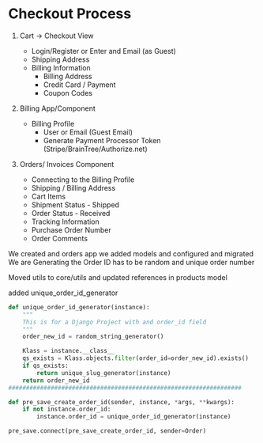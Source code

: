 # Checkout Process

1. Cart -> Checkout View
   - Login/Register or Enter and Email (as Guest)
   - Shipping Address
   - Billing Information
     - Billing Address
     - Credit Card / Payment
     - Coupon Codes

2. Billing App/Component 
   - Billing Profile
     - User or Email (Guest Email)
     - Generate Payment Processor Token (Stripe/BrainTree/Authorize.net)

3. Orders/ Invoices Component
   - Connecting to the Billing Profile
   - Shipping / Billing Address
   - Cart Items
   - Shipment Status - Shipped
   - Order Status - Received
   - Tracking Information
   - Purchase Order Number
   - Order Comments


We created and orders app we added models and configured and migrated
We are Generating the Order ID
has to be random and unique order number

Moved utils to core/utils and updated references in products model

added unique_order_id_generator 

``` python
def unique_order_id_generator(instance):
    """
    This is for a Django Project with and order_id field
    """
    order_new_id = random_string_generator()

    Klass = instance.__class__
    qs_exists = Klass.objects.filter(order_id=order_new_id).exists()
    if qs_exists:
        return unique_slug_generator(instance)
    return order_new_id  
##################################################################

def pre_save_create_order_id(sender, instance, *args, **kwargs):
    if not instance.order_id:
        instance.order_id = unique_order_id_generator(instance)

pre_save.connect(pre_save_create_order_id, sender=Order)
```